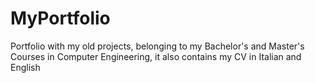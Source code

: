 # MyPortfolio
Portfolio with my old projects, belonging to my Bachelor's and Master's Courses in Computer Engineering, it also contains my CV in Italian and English

